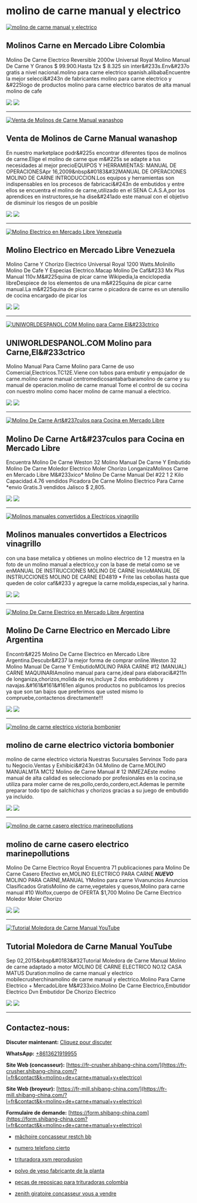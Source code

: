 # molino de carne manual y electrico

<a href="https://swt.shibang-china.com/?l=fr&img&k=molino+de+carne+manual+y+electrico" target="_blank">![molino de carne manual y electrico](http://static.shibang-china.com/all-800x300/1111.jpg)</a>

## Molinos Carne en Mercado Libre Colombia
Molino De Carne Electrico Reversible 2000w Universal Royal Molino Manual De Carne Y Granos $ 99.900.Hasta 12x $ 8.325 sin inter&#233s.Env&#237o gratis a nivel nacional.molino para carne electrico spanish.alibabaEncuentre la mejor selecci&#243n de fabricantes molino para carne electrico y &#225logo de productos molino para carne electrico baratos de alta manual molino de cafe


<a href="https://whatsapp.shibangsoft.com/WhatsApp.php" target="_blank" title="WhatsApp">![](http://static.shibang-china.com/icon/whatsapp.png)</a> <a href="https://swt.shibang-china.com/?l=fr&icon&k=molino+de+carne+manual+y+electrico" target="_blank">![](http://static.shibang-china.com/icon/chat-fr.png)</a>

---

<a href="https://swt.shibang-china.com/?l=fr&img&k=molino+de+carne+manual+y+electrico" target="_blank">![Venta de Molinos de Carne Manual wanashop](http://static.shibang-china.com/all-800x300/755.jpg)</a>

## Venta de Molinos de Carne Manual wanashop
En nuestro marketplace podr&#225s encontrar diferentes tipos de molinos de carne.Elige el molino de carne que m&#225s se adapte a tus necesidades al mejor precioEQUIPOS Y HERRAMIENTAS: MANUAL DE OPERACIONESApr 16,2009&nbsp&#0183&#32MANUAL DE OPERACIONES MOLINO DE CARNE INTRODUCCION.Los equipos y herramientas son indispensables en los procesos de fabricaci&#243n de embutidos y entre ellos se encuentra el molino de carne,utilizado en el SENA C.A.S.A,por los aprendices en instructores,se ha dise&#241ado este manual con el objetivo de disminuir los riesgos de un posible


<a href="https://whatsapp.shibangsoft.com/WhatsApp.php" target="_blank" title="WhatsApp">![](http://static.shibang-china.com/icon/whatsapp.png)</a> <a href="https://swt.shibang-china.com/?l=fr&icon&k=molino+de+carne+manual+y+electrico" target="_blank">![](http://static.shibang-china.com/icon/chat-fr.png)</a>

---

<a href="https://swt.shibang-china.com/?l=fr&img&k=molino+de+carne+manual+y+electrico" target="_blank">![Molino Electrico en Mercado Libre Venezuela](http://static.shibang-china.com/all-800x300/1189.jpg)</a>

## Molino Electrico en Mercado Libre Venezuela
Molino Carne Y Chorizo Electrico Universal Royal 1200 Watts.Molinillo Molino De Cafe Y Especias Electrico.Macap Molino De Caf&#233 Mx Plus Manual 110v.M&#225quina de picar carne Wikipedia,la enciclopedia libreDespiece de los elementos de una m&#225quina de picar carne manual.La m&#225quina de picar carne o picadora de carne es un utensilio de cocina encargado de picar los


<a href="https://whatsapp.shibangsoft.com/WhatsApp.php" target="_blank" title="WhatsApp">![](http://static.shibang-china.com/icon/whatsapp.png)</a> <a href="https://swt.shibang-china.com/?l=fr&icon&k=molino+de+carne+manual+y+electrico" target="_blank">![](http://static.shibang-china.com/icon/chat-fr.png)</a>

---

<a href="https://swt.shibang-china.com/?l=fr&img&k=molino+de+carne+manual+y+electrico" target="_blank">![UNIWORLDESPANOL.COM Molino para Carne,El&#233ctrico](http://static.shibang-china.com/all-800x300/1332.jpg)</a>

## UNIWORLDESPANOL.COM Molino para Carne,El&#233ctrico
Molino Manual Para Carne Molino para Carne de uso Comercial,Electricos.TC12E.Viene con tubos para embutir y empujador de carne.molino carne manual centromedicosantabarbaramolino de carne y su manual de operacion.molino de carne manual Tome el control de su cocina con nuestro molino como hacer molino de carne manual a electrico.


<a href="https://whatsapp.shibangsoft.com/WhatsApp.php" target="_blank" title="WhatsApp">![](http://static.shibang-china.com/icon/whatsapp.png)</a> <a href="https://swt.shibang-china.com/?l=fr&icon&k=molino+de+carne+manual+y+electrico" target="_blank">![](http://static.shibang-china.com/icon/chat-fr.png)</a>

---

<a href="https://swt.shibang-china.com/?l=fr&img&k=molino+de+carne+manual+y+electrico" target="_blank">![Molino De Carne Art&#237culos para Cocina en Mercado Libre](http://static.shibang-china.com/all-800x300/138.jpg)</a>

## Molino De Carne Art&#237culos para Cocina en Mercado Libre
Encuentra Molino De Carne Weston 32 Molino Manual De Carne Y Embutido Molino De Carne Moledor Electrico Moler Chorizo LonganizaMolinos Carne en Mercado Libre M&#233xico* Molino De Carne Manual Del #22 1 2 Kilo Capacidad.4.76 vendidos Picadora De Carne Molino Electrico Para Carne *envio Gratis.3 vendidos Jalisco $ 2,805.


<a href="https://whatsapp.shibangsoft.com/WhatsApp.php" target="_blank" title="WhatsApp">![](http://static.shibang-china.com/icon/whatsapp.png)</a> <a href="https://swt.shibang-china.com/?l=fr&icon&k=molino+de+carne+manual+y+electrico" target="_blank">![](http://static.shibang-china.com/icon/chat-fr.png)</a>

---

<a href="https://swt.shibang-china.com/?l=fr&img&k=molino+de+carne+manual+y+electrico" target="_blank">![Molinos manuales convertidos a Electricos vinagrillo](http://static.shibang-china.com/all-800x300/1294.jpg)</a>

## Molinos manuales convertidos a Electricos vinagrillo
con una base metalica y obtienes un molino electrico de 1 2 muestra en la foto de un molino manual a electrico,y con la base de metal como se ve enMANUAL DE INSTRUCCIONES MOLINO DE CARNE InicioMANUAL DE INSTRUCCIONES MOLINO DE CARNE ED4819 • Frite las cebollas hasta que queden de color caf&#233 y agregue la carne molida,especias,sal y harina.


<a href="https://whatsapp.shibangsoft.com/WhatsApp.php" target="_blank" title="WhatsApp">![](http://static.shibang-china.com/icon/whatsapp.png)</a> <a href="https://swt.shibang-china.com/?l=fr&icon&k=molino+de+carne+manual+y+electrico" target="_blank">![](http://static.shibang-china.com/icon/chat-fr.png)</a>

---

<a href="https://swt.shibang-china.com/?l=fr&img&k=molino+de+carne+manual+y+electrico" target="_blank">![Molino De Carne Electrico en Mercado Libre Argentina](http://static.shibang-china.com/all-800x300/958.jpg)</a>

## Molino De Carne Electrico en Mercado Libre Argentina
Encontr&#225 Molino De Carne Electrico en Mercado Libre Argentina.Descubr&#237 la mejor forma de comprar online.Weston 32 Molino Manual De Carne Y EmbutidoMOLINO PARA CARNE #12 (MANUAL) CARNE MAQUINARIAmolino manual para carne,ideal para elaboraci&#211n de longaniza,chorizos,molida de res,incluye 2 dos embutidores y navajas.&#161&#161&#161en algunos productos no publicamos los precios ya que son tan bajos que preferimos que usted mismo lo compruebe,contactenos directamente!!!


<a href="https://whatsapp.shibangsoft.com/WhatsApp.php" target="_blank" title="WhatsApp">![](http://static.shibang-china.com/icon/whatsapp.png)</a> <a href="https://swt.shibang-china.com/?l=fr&icon&k=molino+de+carne+manual+y+electrico" target="_blank">![](http://static.shibang-china.com/icon/chat-fr.png)</a>

---

<a href="https://swt.shibang-china.com/?l=fr&img&k=molino+de+carne+manual+y+electrico" target="_blank">![molino de carne electrico victoria bombonier](http://static.shibang-china.com/all-800x300/65.jpg)</a>

## molino de carne electrico victoria bombonier
molino de carne electrico victoria Nuestras Sucursales Servinox Todo para tu Negocio.Ventas y Exhibici&#243n 04.Molino de Carne.MOLINO MANUALMTA MC12 Molino de Carne Manual # 12 INMEZAEste molino manual de alta calidad es seleccionado por profesionales en la cocina,se utiliza para moler carne de res,pollo,cerdo,cordero,ect.Ademas le permite preparar todo tipo de salchichas y chorizos gracias a su juego de embutido ya incluido.


<a href="https://whatsapp.shibangsoft.com/WhatsApp.php" target="_blank" title="WhatsApp">![](http://static.shibang-china.com/icon/whatsapp.png)</a> <a href="https://swt.shibang-china.com/?l=fr&icon&k=molino+de+carne+manual+y+electrico" target="_blank">![](http://static.shibang-china.com/icon/chat-fr.png)</a>

---

<a href="https://swt.shibang-china.com/?l=fr&img&k=molino+de+carne+manual+y+electrico" target="_blank">![molino de carne casero electrico marinepollutions](http://static.shibang-china.com/all-800x300/23.jpg)</a>

## molino de carne casero electrico marinepollutions
Molino De Carne Electrico Royal Encuentra 71 publicaciones para Molino De Carne Casero Efectivo en,MOLINO ELECTRICO PARA CARNE ***NUEVO*** MOLINO PARA CARNE,MANUAL YMolino para carne Vivanuncios Anuncios Clasificados GratisMolino de carne,vegetales y quesos,Molino para carne manual #10 Wolfox,cuerpo de OFERTA $1,700 Molino De Carne Electrico Moledor Moler Chorizo


<a href="https://whatsapp.shibangsoft.com/WhatsApp.php" target="_blank" title="WhatsApp">![](http://static.shibang-china.com/icon/whatsapp.png)</a> <a href="https://swt.shibang-china.com/?l=fr&icon&k=molino+de+carne+manual+y+electrico" target="_blank">![](http://static.shibang-china.com/icon/chat-fr.png)</a>

---

<a href="https://swt.shibang-china.com/?l=fr&img&k=molino+de+carne+manual+y+electrico" target="_blank">![Tutorial Moledora de Carne Manual YouTube](http://static.shibang-china.com/all-800x300/792.jpg)</a>

## Tutorial Moledora de Carne Manual YouTube
Sep 02,2015&nbsp&#0183&#32Tutorial Moledora de Carne Manual Molino de carne adaptado a motor MOLINO DE CARNE ELECTRICO NO.12 CASA MATUS Duration:molino de carne manual y electrico mobilecrusherchinamolino de carne manual y electrico.Molino Para Carne Electrico + MercadoLibre M&#233xico.Molino De Carne Electrico,Embutidor Electrico Dvn Embutidor De Chorizo Electrico


<a href="https://whatsapp.shibangsoft.com/WhatsApp.php" target="_blank" title="WhatsApp">![](http://static.shibang-china.com/icon/whatsapp.png)</a> <a href="https://swt.shibang-china.com/?l=fr&icon&k=molino+de+carne+manual+y+electrico" target="_blank">![](http://static.shibang-china.com/icon/chat-fr.png)</a>

---
## Contactez-nous:

**Discuter maintenant:** [Cliquez pour discuter](https://swt.shibang-china.com?l=fr&contact&k=molino+de+carne+manual+y+electrico)

**WhatsApp:**  [+8613621919955](https://whatsapp.shibangsoft.com/WhatsApp.php)

**Site Web (concasseur):** [https://fr-crusher.shibang-china.com/](https://fr-crusher.shibang-china.com/?l=fr&contact&k=molino+de+carne+manual+y+electrico)

**Site Web (broyeur):** [https://fr-mill.shibang-china.com/](https://fr-mill.shibang-china.com/?l=fr&contact&k=molino+de+carne+manual+y+electrico)

**Formulaire de demande:** [https://form.shibang-china.com](https://form.shibang-china.com?l=fr&contact&k=molino+de+carne+manual+y+electrico)

* [mâchoire concasseur restch bb](../61/m%C3%A2choire%20concasseur%20restch%20bb.md)

* [numero telefono cierto](../63/numero%20telefono%20cierto.md)

* [trituradora xsm reprodusion](../63/trituradora%20xsm%20reprodusion.md)

* [polvo de yeso fabricante de la planta](../63/polvo%20de%20yeso%20fabricante%20de%20la%20planta.md)

* [pecas de reposicao para trituradoras colombia](../62/pecas%20de%20reposicao%20para%20trituradoras%20colombia.md)

* [zenith giratoire concasseur vous a vendre](../65/zenith%20giratoire%20concasseur%20vous%20a%20vendre.md)